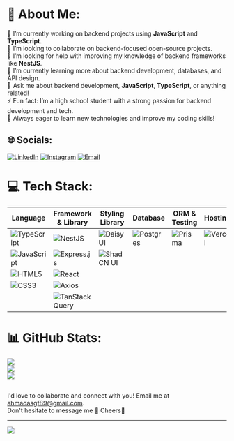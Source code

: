 # 💫 About Me:
🔭 I’m currently working on backend projects using **JavaScript** and **TypeScript**.  <br>👯 I’m looking to collaborate on backend-focused open-source projects.  <br>🤝 I’m looking for help with improving my knowledge of backend frameworks like **NestJS**.  <br>🌱 I’m currently learning more about backend development, databases, and API design.  <br>💬 Ask me about backend development, **JavaScript**, **TypeScript**, or anything related!  <br>⚡ Fun fact: I’m a high school student with a strong passion for backend development and tech.  <br>🚀 Always eager to learn new technologies and improve my coding skills!  <br>

## 🌐 Socials:
[![LinkedIn](https://img.shields.io/badge/LinkedIn-%230077B5.svg?logo=linkedin&logoColor=white)](https://linkedin.com/in/https://www.linkedin.com/in/https:/www.linkedin.com/in/ahmad-assegaf-892386266/) 
[![Instagram](https://img.shields.io/badge/Instagram-%23E4405F.svg?logo=instagram&logoColor=white)](https://www.instagram.com/ahmaddassegaff?igsh=MTRqNzdqYnJjd3RyZg==)
[![Email](https://img.shields.io/badge/Email-%23D14836.svg?logo=gmail&logoColor=white)](mailto:ahmadasgf89@gmail.com)



# 💻 Tech Stack:

| Language | Framework & Library | Styling Library | Database | ORM & Testing | Hosting |
|----------|---------------------|-----------------|----------|----------------|---------|
| ![TypeScript](https://img.shields.io/badge/typescript-%23007ACC.svg?style=for-the-badge&logo=typescript&logoColor=white) | ![NestJS](https://img.shields.io/badge/nestjs-%23E0234E.svg?style=for-the-badge&logo=nestjs&logoColor=white) | ![DaisyUI](https://img.shields.io/badge/DaisyUI-1D4ED8?style=for-the-badge&logo=daisyui&logoColor=white) | ![Postgres](https://img.shields.io/badge/postgres-%23316192.svg?style=for-the-badge&logo=postgresql&logoColor=white) | ![Prisma](https://img.shields.io/badge/Prisma-3982CE?style=for-the-badge&logo=Prisma&logoColor=white) | ![Vercel](https://img.shields.io/badge/vercel-%23000000.svg?style=for-the-badge&logo=vercel&logoColor=white) |
| ![JavaScript](https://img.shields.io/badge/javascript-%23323330.svg?style=for-the-badge&logo=javascript&logoColor=%23F7DF1E) | ![Express.js](https://img.shields.io/badge/express.js-%23404d59.svg?style=for-the-badge&logo=express&logoColor=%2361DAFB) | ![ShadCN UI](https://img.shields.io/badge/ShadCN_UI-%23FFFFFF.svg?style=for-the-badge&logo=react&logoColor=black) | | | |
| ![HTML5](https://img.shields.io/badge/html5-%23E34F26.svg?style=for-the-badge&logo=html5&logoColor=white) | ![React](https://img.shields.io/badge/react-%2320232a.svg?style=for-the-badge&logo=react&logoColor=%2361DAFB) | | | | |
| ![CSS3](https://img.shields.io/badge/css3-%231572B6.svg?style=for-the-badge&logo=css3&logoColor=white) | ![Axios](https://img.shields.io/badge/axios-%2305279c.svg?style=for-the-badge&logo=axios&logoColor=white) | | | | |
| | ![TanStack Query](https://img.shields.io/badge/TanStack_Query-%23FFD700.svg?style=for-the-badge&logo=react-query&logoColor=black) | | | | |


# 📊 GitHub Stats:
![](https://github-readme-stats.vercel.app/api?username=AhmaddAssegaff&theme=one_dark_pro&hide_border=false&include_all_commits=true&count_private=true)<br/>
![](https://github-readme-streak-stats.herokuapp.com/?user=AhmaddAssegaff&theme=one_dark_pro&hide_border=false)<br/>
![](https://github-readme-stats.vercel.app/api/top-langs/?username=AhmaddAssegaff&theme=one_dark_pro&hide_border=false&include_all_commits=true&count_private=true&layout=compact)

##
I'd love to collaborate and connect with you! Email me at ahmadasgf89@gmail.com.
<br>Don't hesitate to message me 🤝 Cheers🥂

---
[![](https://visitcount.itsvg.in/api?id=AhmaddAssegaff&icon=1&color=1)](https://visitcount.itsvg.in)

<!-- Proudly created with GPRM ( https://gprm.itsvg.in ) -->


